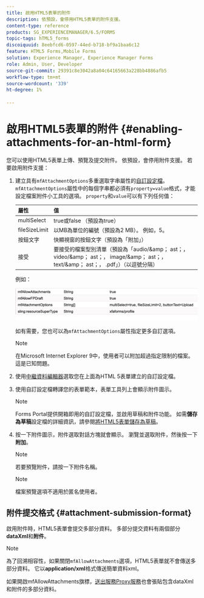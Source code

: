 ```yaml
---
title: 啟用HTML5表單的附件
description: 依預設，會停用HTML5表單的附件支援。
content-type: reference
products: SG_EXPERIENCEMANAGER/6.5/FORMS
topic-tags: hTML5_forms
discoiquuid: 8eebfcd6-0597-44ed-b718-bf9a1baa6c12
feature: HTML5 Forms,Mobile Forms
solution: Experience Manager, Experience Manager Forms
role: Admin, User, Developer
source-git-commit: 29391c8e3042a8a04c64165663a228bb4886afb5
workflow-type: tm+mt
source-wordcount: '339'
ht-degree: 1%

---
```


# 啟用HTML5表單的附件 {#enabling-attachments-for-an-html-form}

您可以使用HTML5表單上傳、預覽及提交附件。 依預設，會停用附件支援。 若要啟用附件支援：

1. 建立具有`mfAttachmentOptions`多重選取字串屬性的[自訂設定檔](/help/forms/using/custom-profile.md)。 `mfAttachmentOptions`屬性中的每個字串都必須有`property=value`格式，才能設定檔案附件小工具的選項。 `property`和`value`可以有下列任何值：

   | 屬性 | 值 |
   |--- |---|
   | multiSelect | true或false （預設為true） |
   | fileSizeLimit | 以MB為單位的編號（預設為2 MB）。 例如，5。 |
   | 按鈕文字 | 快顯視窗的按鈕文字（預設為「附加」） |
   | 接受 | 要接受的檔案型別清單（預設為「audio/&amp;amp； ast；， video/&amp;amp； ast；， image/&amp;amp； ast；， text/&amp;amp； ast；， .pdf」）（以逗號分隔） |

   例如：

   ![設定選項](assets/mfAttachmentOptions.png)

   如有需要，您也可以為`mfAttachmentOptions`屬性指定更多自訂選項。

   >[!NOTE]
   >
   >在Microsoft Internet Explorer 9中，使用者可以附加超過指定限制的檔案。 這是已知問題。

1. 使用[中繼資料編輯器](/help/forms/using/manage-form-metadata.md)選取您在上面為HTML 5表單建立的自訂設定檔。
1. 使用自訂設定檔轉譯您的表單範本，表單工具列上會顯示附件圖示。

   >[!NOTE]
   >
   >Forms Portal提供開箱即用的自訂設定檔，並啟用草稿和附件功能。 如需&#x200B;**儲存為草稿**&#x200B;設定檔的詳細資訊，請參閱[將HTML5表單儲存為草稿](/help/forms/using/saving-html5-form-draft.md)。

1. 按一下附件圖示，附件選取對話方塊就會顯示。 瀏覽並選取附件，然後按一下&#x200B;**附加**。

   >[!NOTE]
   >
   >若要預覽附件，請按一下附件名稱。

   >[!NOTE]
   >
   >檔案預覽選項不適用於匿名使用者。

## 附件提交格式 {#attachment-submission-format}

啟用附件時，HTML5表單會提交多部分資料。 多部分提交資料有兩個部分&#x200B;**dataXml**&#x200B;和&#x200B;**附件**。

>[!NOTE]
>
>為了回溯相容性，如果關閉`mfAllowAttachments`選項，HTML5表單就不會傳送多部分資料。 它以&#x200B;**application/xml**&#x200B;格式傳送簡單資料xml。

如果開啟mfAllowAttachments旗標，[送出服務Proxy服務](/help/forms/using/service-proxy.md)也會張貼包含dataXml和附件的多部分資料。
